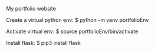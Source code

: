 My portfolio website


Create a virtual python env:
$ python -m venv portfolioEnv

Activate virtual env:
$ source portfolioEnv/bin/activate

Install flask:
$ pip3 install flask

